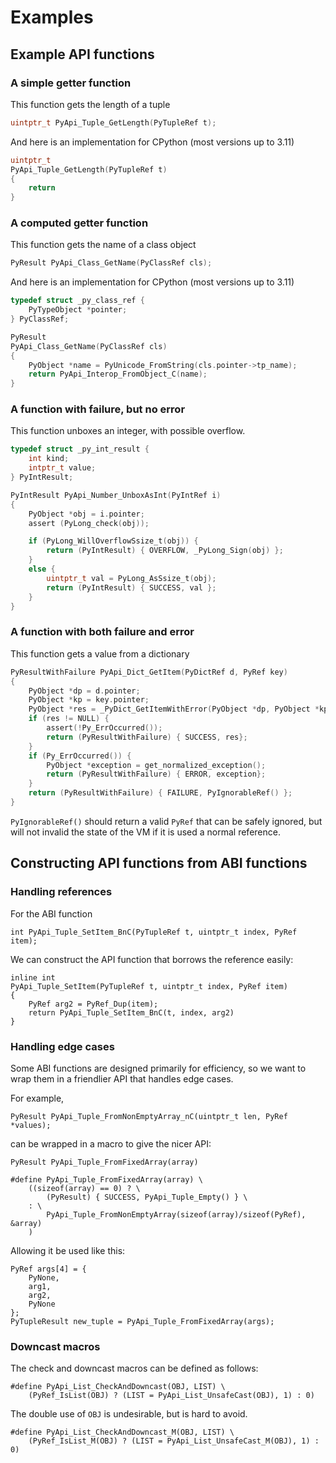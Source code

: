 # Examples

## Example API functions

### A simple getter function

This function gets the length of a tuple

```C
uintptr_t PyApi_Tuple_GetLength(PyTupleRef t);
```

And here is an implementation for CPython (most versions up to 3.11)
```C
uintptr_t 
PyApi_Tuple_GetLength(PyTupleRef t)
{
    return 
}

```
### A computed getter function

This function gets the name of a class object
```C
PyResult PyApi_Class_GetName(PyClassRef cls);
```

And here is an implementation for CPython (most versions up to 3.11)
```C
typedef struct _py_class_ref {
    PyTypeObject *pointer;
} PyClassRef;

PyResult
PyApi_Class_GetName(PyClassRef cls)
{
    PyObject *name = PyUnicode_FromString(cls.pointer->tp_name);
    return PyApi_Interop_FromObject_C(name);
}
```

### A function with failure, but no error

This function unboxes an integer, with possible overflow.
```C
typedef struct _py_int_result {
    int kind;
    intptr_t value;
} PyIntResult;

PyIntResult PyApi_Number_UnboxAsInt(PyIntRef i)
{
    PyObject *obj = i.pointer;
    assert (PyLong_check(obj));

    if (PyLong_WillOverflowSsize_t(obj)) {
        return (PyIntResult) { OVERFLOW, _PyLong_Sign(obj) };
    }
    else {
        uintptr_t val = PyLong_AsSsize_t(obj);
        return (PyIntResult) { SUCCESS, val };
    }
}
```

### A function with both failure and error

This function gets a value from a dictionary

```C
PyResultWithFailure PyApi_Dict_GetItem(PyDictRef d, PyRef key)
{
    PyObject *dp = d.pointer;
    PyObject *kp = key.pointer;
    PyObject *res = _PyDict_GetItemWithError(PyObject *dp, PyObject *kp);
    if (res != NULL) {
        assert(!Py_ErrOccurred());
        return (PyResultWithFailure) { SUCCESS, res};
    }
    if (Py_ErrOccurred()) {
        PyObject *exception = get_normalized_exception();
        return (PyResultWithFailure) { ERROR, exception};
    }
    return (PyResultWithFailure) { FAILURE, PyIgnorableRef() };
}
```

`PyIgnorableRef()` should return a valid `PyRef` that can be safely ignored,
but will not invalid the state of the VM if it is used a normal reference.

## Constructing API functions from ABI functions

### Handling references

For the ABI function
```
int PyApi_Tuple_SetItem_BnC(PyTupleRef t, uintptr_t index, PyRef item);
```

We can construct the API function that borrows the reference easily:
```
inline int
PyApi_Tuple_SetItem(PyTupleRef t, uintptr_t index, PyRef item)
{
    PyRef arg2 = PyRef_Dup(item);
    return PyApi_Tuple_SetItem_BnC(t, index, arg2)
}
```

### Handling edge cases

Some ABI functions are designed primarily for efficiency, so we
want to wrap them in a friendlier API that handles edge cases.

For example,
```
PyResult PyApi_Tuple_FromNonEmptyArray_nC(uintptr_t len, PyRef *values);
```
can be wrapped in a macro to give the nicer API:
```
PyResult PyApi_Tuple_FromFixedArray(array)
```

```
#define PyApi_Tuple_FromFixedArray(array) \
    ((sizeof(array) == 0) ? \
        (PyResult) { SUCCESS, PyApi_Tuple_Empty() } \
    : \
        PyApi_Tuple_FromNonEmptyArray(sizeof(array)/sizeof(PyRef), &array)
    )
```
Allowing it be used like this:
```
PyRef args[4] = {
    PyNone,
    arg1,
    arg2,
    PyNone
};
PyTupleResult new_tuple = PyApi_Tuple_FromFixedArray(args);
```


### Downcast macros

The check and downcast macros can be defined as follows:
```
#define PyApi_List_CheckAndDowncast(OBJ, LIST) \
    (PyRef_IsList(OBJ) ? (LIST = PyApi_List_UnsafeCast(OBJ), 1) : 0)
```

The double use of `OBJ` is undesirable, but is hard to avoid.


```
#define PyApi_List_CheckAndDowncast_M(OBJ, LIST) \
    (PyRef_IsList_M(OBJ) ? (LIST = PyApi_List_UnsafeCast_M(OBJ), 1) : 0)
```
